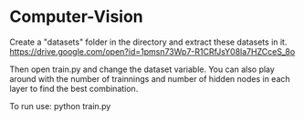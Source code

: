 # Computer-Vision

Create a "datasets" folder in the directory and extract these datasets in it. https://drive.google.com/open?id=1pmsn73Wp7-R1CRfJsY08la7HZCceS_8o

Then open train.py and change the dataset variable. You can also play around with the number of trainnings and number of hidden nodes in each layer to find the best combination. 

To run use: python train.py